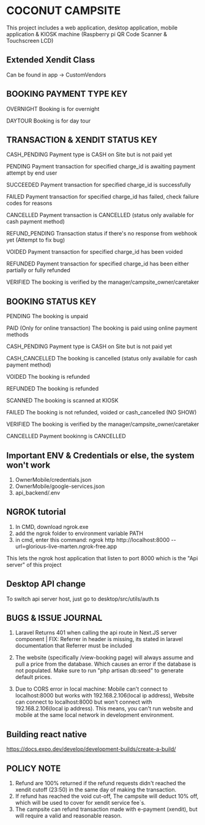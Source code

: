# COCONUT CAMPSITE
This project includes a web application, desktop application, mobile application & KIOSK machine (Raspberry pi QR Code Scanner & Touchscreen LCD)

## Extended Xendit Class
Can be found in app -> CustomVendors

## BOOKING PAYMENT TYPE KEY
OVERNIGHT
Booking is for overnight

DAYTOUR
Booking is for day tour


## TRANSACTION & XENDIT STATUS KEY
CASH_PENDING
Payment type is CASH on Site but is not paid yet

PENDING
Payment transaction for specified charge_id is awaiting payment attempt by end user

SUCCEEDED
Payment transaction for specified charge_id is successfully

FAILED
Payment transaction for specified charge_id has failed, check failure codes for reasons

CANCELLED
Payment transaction is CANCELLED (status only available for cash payment method)

REFUND_PENDING
Transaction status if there's no response from webhook yet (Attempt to fix bug)

VOIDED
Payment transaction for specified charge_id has been voided

REFUNDED
Payment transaction for specified charge_id has been either partially or fully refunded

VERIFIED
The booking is verified by the manager/campsite_owner/caretaker

## BOOKING STATUS KEY
PENDING
The booking is unpaid

PAID (Only for online transaction)
The booking is paid using online payment methods

CASH_PENDING
Payment type is CASH on Site but is not paid yet

CASH_CANCELLED
The booking is cancelled (status only available for cash payment method)

VOIDED
The booking is refunded

REFUNDED
The booking is refunded

SCANNED
The booking is scanned at KIOSK

FAILED
The booking is not refunded, voided or cash_cancelled (NO SHOW)

VERIFIED
The booking is verified by the manager/campsite_owner/caretaker

CANCELLED
Payment bookinng is CANCELLED 

## Important ENV & Credentials or else, the system won't work
1. OwnerMobile/credentials.json
2. OwnerMobile/google-services.json
3. api_backend/.env



## NGROK tutorial
1. In CMD, download ngrok.exe
2. add the ngrok folder to environment variable PATH
3. in cmd, enter this command: ngrok http http://localhost:8000 --url=glorious-live-marten.ngrok-free.app

This lets the ngrok host application that listen to port 8000 which is the "Api server" of this project

## Desktop API change
To switch api server host, just go to desktop/src/utils/auth.ts

## BUGS & ISSUE JOURNAL

1. Laravel Returns 401 when calling the api route in Next.JS server component | FIX: Referrer in header is missing, its stated in laravel documentation that Referrer must be included

2. The website (specifically /view-booking page) will always assume and pull a price from the database. Which causes an error if the database is not populated. Make sure to run "php artisan db:seed" to generate default prices.

3. Due to CORS error in local machine: Mobile can't connect to localhost:8000 but works with 192.168.2.106(local ip address), Website can connect to localhost:8000 but won't connect with 192.168.2.106(local ip address). This means, you can't run website and mobile at the same local network in development environment.


## Building react native
https://docs.expo.dev/develop/development-builds/create-a-build/



## POLICY NOTE
1. Refund are 100% returned if the refund requests didn't reached the xendit cutoff (23:50) in the same day of making the transaction.
2. If refund has reached the void cut-off, The campsite will deduct 10% off, which will be used to cover for xendit service fee`s.
3. The campsite can refund transaction made with e-payment (xendit), but will require a valid and reasonable reason. 

